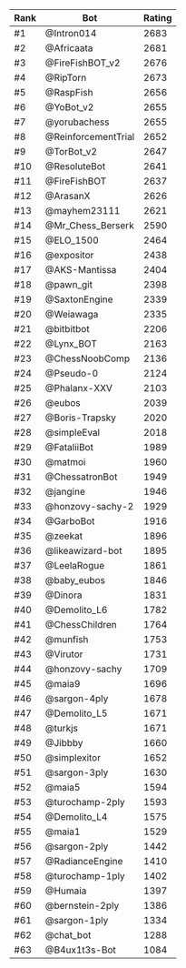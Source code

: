 Rank|Bot|Rating
---|---|---
#1|@Intron014|2683
#2|@Africaata|2681
#3|@FireFishBOT_v2|2676
#4|@RipTorn|2673
#5|@RaspFish|2656
#6|@YoBot_v2|2655
#7|@yorubachess|2655
#8|@ReinforcementTrial|2652
#9|@TorBot_v2|2647
#10|@ResoluteBot|2641
#11|@FireFishBOT|2637
#12|@ArasanX|2626
#13|@mayhem23111|2621
#14|@Mr_Chess_Berserk|2590
#15|@ELO_1500|2464
#16|@expositor|2438
#17|@AKS-Mantissa|2404
#18|@pawn_git|2398
#19|@SaxtonEngine|2339
#20|@Weiawaga|2335
#21|@bitbitbot|2206
#22|@Lynx_BOT|2163
#23|@ChessNoobComp|2136
#24|@Pseudo-0|2124
#25|@Phalanx-XXV|2103
#26|@eubos|2039
#27|@Boris-Trapsky|2020
#28|@simpleEval|2018
#29|@FataliiBot|1989
#30|@matmoi|1960
#31|@ChessatronBot|1949
#32|@jangine|1946
#33|@honzovy-sachy-2|1929
#34|@GarboBot|1916
#35|@zeekat|1896
#36|@likeawizard-bot|1895
#37|@LeelaRogue|1861
#38|@baby_eubos|1846
#39|@Dinora|1831
#40|@Demolito_L6|1782
#41|@ChessChildren|1764
#42|@munfish|1753
#43|@Virutor|1731
#44|@honzovy-sachy|1709
#45|@maia9|1696
#46|@sargon-4ply|1678
#47|@Demolito_L5|1671
#48|@turkjs|1671
#49|@Jibbby|1660
#50|@simplexitor|1652
#51|@sargon-3ply|1630
#52|@maia5|1594
#53|@turochamp-2ply|1593
#54|@Demolito_L4|1575
#55|@maia1|1529
#56|@sargon-2ply|1442
#57|@RadianceEngine|1410
#58|@turochamp-1ply|1402
#59|@Humaia|1397
#60|@bernstein-2ply|1386
#61|@sargon-1ply|1334
#62|@chat_bot|1288
#63|@B4ux1t3s-Bot|1084
